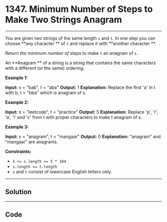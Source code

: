 # 1347. Minimum Number of Steps to Make Two Strings Anagram

---

You are given two strings of the same length `s` and `t`. In one step you can choose **any character ** of `t` and replace it with **another character **.

Return _the minimum number of steps_ to make `t` an anagram of `s`.

An **Anagram ** of a string is a string that contains the same characters with a different (or the same) ordering.

 

**Example 1:**


**Input:** s = "bab", t = "aba"
**Output:** 1
**Explanation:** Replace the first 'a' in t with b, t = "bba" which is anagram of s.


**Example 2:**


**Input:** s = "leetcode", t = "practice"
**Output:** 5
**Explanation:** Replace 'p', 'r', 'a', 'i' and 'c' from t with proper characters to make t anagram of s.


**Example 3:**


**Input:** s = "anagram", t = "mangaar"
**Output:** 0
**Explanation:** "anagram" and "mangaar" are anagrams. 


 

**Constraints:**

  * `1 <= s.length <= 5 * 104`
  * `s.length == t.length`
  * `s` and `t` consist of lowercase English letters only.

---

## Solution



---

## Code
```python


```